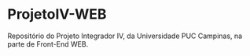# ProjetoIV-WEB
Repositório do Projeto Integrador IV, da Universidade PUC Campinas, na parte de Front-End WEB.
